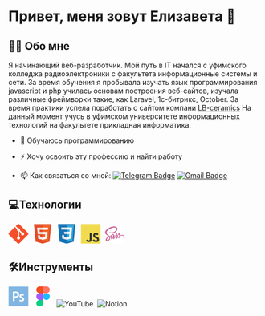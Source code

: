 # Привет, меня зовут Елизавета 👋

## :man_technologist: Обо мне

Я начинающий веб-разработчик. Мой путь в IT начался с уфимского колледжа радиоэлектроники с факультета информационные системы и сети. За время обучения я пробывала изучать язык программирования javascript и php училась основам построения веб-сайтов, изучала различные фреймворки такие, как Laravel, 1с-битрикс, October. За время практики успела поработать с сайтом компани [LB-ceramics]( https://rabota.lb-ceramics.ru/vacancies) На данный момент учусь в уфимском университете информационных технологий на факультете прикладная информатика.

- :seedling: Обучаюсь программированию

- :zap: Хочу освоить эту профессию и найти работу

- :mailbox: Как связаться со мной: [![Telegram Badge](https://img.shields.io/badge/-miss_elizabetty-blue?style=flat&logo=Telegram&logoColor=white)](https://t.me/miss_elizabetty) [![Gmail Badge](https://img.shields.io/badge/-Gmail-red?style=flat&logo=Gmail&logoColor=white)](mailto:elizabeth20031014@gmail.com)

## 💻Технологии
<div>
  <img src="https://github.com/devicons/devicon/blob/master/icons/git/git-original.svg" title="git" alt="git" width="40" height="40"/>&nbsp
  <img src="https://github.com/devicons/devicon/blob/master/icons/html5/html5-original.svg" title="html5" alt="html5" width="40" height="40"/>&nbsp
  <img src="https://github.com/devicons/devicon/blob/master/icons/css3/css3-original.svg" title="css" alt="css" width="40" height="40"/>&nbsp
  <img src="https://github.com/devicons/devicon/blob/master/icons/javascript/javascript-original.svg" title="javascript" alt="javascript" width="40" height="40"/>&nbsp
  <img src="https://github.com/devicons/devicon/blob/master/icons/sass/sass-original.svg" title="sass/scss" alt="sass/scss" width="40" height="40"/>&nbsp;
  <!-- <img src="https://github.com/devicons/devicon/blob/master/icons/redux/redux-original.svg" title="redux" alt="redux" width="40" height="40"/>&nbsp; -->
</div>

## 🛠Инструменты
<div>
  <img src="https://github.com/devicons/devicon/blob/master/icons/photoshop/photoshop-plain.svg" title="photoshop" alt="photoshop" width="40" height="40"/>&nbsp;
  <img src="https://github.com/devicons/devicon/blob/master/icons/figma/figma-original.svg" title="figma" alt="figma" width="40" height="40"/>&nbsp;
  <img src="https://upload.wikimedia.org/wikipedia/commons/9/9e/YouTube_Logo_%282013-2017%29.svg" title="YouTube" alt="YouTube" width="40" height="40"/>&nbsp;
  <img src="https://upload.wikimedia.org/wikipedia/commons/e/e9/Notion-logo.svg" title="Notion" alt="Notion" width="40" height="40"/>&nbsp;
</div>

